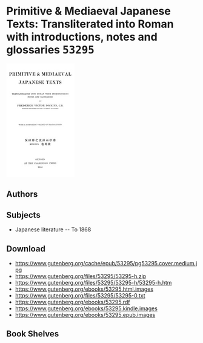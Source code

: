 # Primitive & Mediaeval Japanese Texts: Transliterated into Roman with introductions, notes and glossaries <kbd>53295</kbd>

![](./cover.medium.jpg "")

## Authors



## Subjects


 - Japanese literature -- To 1868

## Download


 - https://www.gutenberg.org/cache/epub/53295/pg53295.cover.medium.jpg
 - https://www.gutenberg.org/files/53295/53295-h.zip
 - https://www.gutenberg.org/files/53295/53295-h/53295-h.htm
 - https://www.gutenberg.org/ebooks/53295.html.images
 - https://www.gutenberg.org/files/53295/53295-0.txt
 - https://www.gutenberg.org/ebooks/53295.rdf
 - https://www.gutenberg.org/ebooks/53295.kindle.images
 - https://www.gutenberg.org/ebooks/53295.epub.images

## Book Shelves


